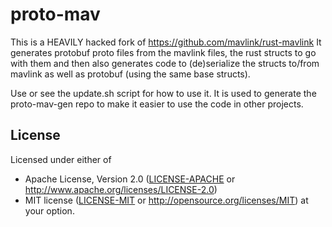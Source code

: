 # proto-mav

This is a HEAVILY hacked fork of https://github.com/mavlink/rust-mavlink
It generates protobuf proto files from the mavlink files, the rust structs to
go with them and then also generates code to (de)serialize the structs to/from
mavlink as well as protobuf (using the same base structs).

Use or see the update.sh script for how to use it.  It is used to generate the
proto-mav-gen repo to make it easier to use the code in other projects.

## License

Licensed under either of
 * Apache License, Version 2.0 ([LICENSE-APACHE](LICENSE-APACHE) or http://www.apache.org/licenses/LICENSE-2.0)
 * MIT license ([LICENSE-MIT](LICENSE-MIT) or http://opensource.org/licenses/MIT)
at your option.

